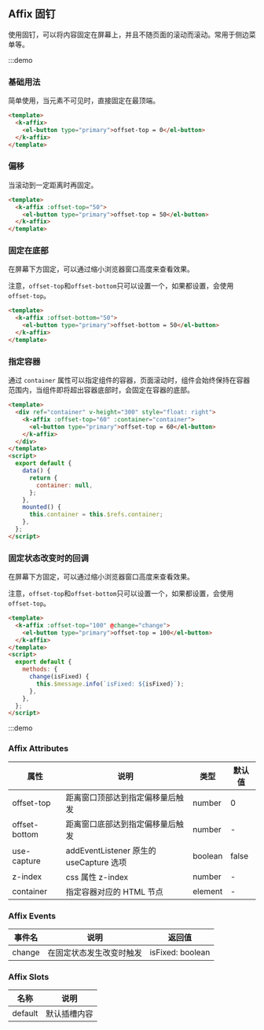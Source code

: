 ## Affix 固钉

使用固钉，可以将内容固定在屏幕上，并且不随页面的滚动而滚动。常用于侧边菜单等。

:::demo

### 基础用法

简单使用，当元素不可见时，直接固定在最顶端。

```html
<template>
  <k-affix>
    <el-button type="primary">offset-top = 0</el-button>
  </k-affix>
</template>
```

### 偏移

当滚动到一定距离时再固定。

```html
<template>
  <k-affix :offset-top="50">
    <el-button type="primary">offset-top = 50</el-button>
  </k-affix>
</template>
```

### 固定在底部

在屏幕下方固定，可以通过缩小浏览器窗口高度来查看效果。

注意，`offset-top`和`offset-bottom`只可以设置一个，如果都设置，会使用`offset-top`。

```html
<template>
  <k-affix :offset-bottom="50">
    <el-button type="primary">offset-bottom = 50</el-button>
  </k-affix>
</template>
```

### 指定容器

通过 `container` 属性可以指定组件的容器，页面滚动时，组件会始终保持在容器范围内，当组件即将超出容器底部时，会固定在容器的底部。

```html
<template>
  <div ref="container" v-height="300" style="float: right">
    <k-affix :offset-top="60" :container="container">
      <el-button type="primary">offset-top = 60</el-button>
    </k-affix>
  </div>
</template>
<script>
  export default {
    data() {
      return {
        container: null,
      };
    },
    mounted() {
      this.container = this.$refs.container;
    },
  };
</script>
```

### 固定状态改变时的回调

在屏幕下方固定，可以通过缩小浏览器窗口高度来查看效果。

注意，`offset-top`和`offset-bottom`只可以设置一个，如果都设置，会使用`offset-top`。

```html
<template>
  <k-affix :offset-top="100" @change="change">
    <el-button type="primary">offset-top = 100</el-button>
  </k-affix>
</template>
<script>
  export default {
    methods: {
      change(isFixed) {
        this.$message.info(`isFixed: ${isFixed}`);
      },
    },
  };
</script>
```

:::demo

### Affix Attributes

| 属性          | 说明                                    | 类型    | 默认值 |
| ------------- | --------------------------------------- | ------- | ------ |
| offset-top    | 距离窗口顶部达到指定偏移量后触发        | number  | 0      |
| offset-bottom | 距离窗口底部达到指定偏移量后触发        | number  | -      |
| use-capture   | addEventListener 原生的 useCapture 选项 | boolean | false  |
| z-index       | css 属性 z-index                        | number  | -      |
| container     | 指定容器对应的 HTML 节点                | element | -      |

### Affix Events

| 事件名 | 说明                     | 返回值           |
| ------ | ------------------------ | ---------------- |
| change | 在固定状态发生改变时触发 | isFixed: boolean |

### Affix Slots

| 名称    | 说明         |
| ------- | ------------ |
| default | 默认插槽内容 |
